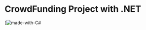 CrowdFunding Project with .NET 
=======================
[![made-with-C#](https://docs.microsoft.com/en-us/visualstudio/ide/quickstart-aspnet-core?view=vs-2019)
